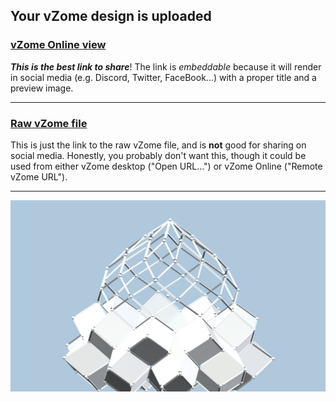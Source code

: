 ## Your vZome design is uploaded

### [vZome Online view][embed]

***This is the best link to share***!  The link is *embeddable* because it will render in social media (e.g. Discord, Twitter, FaceBook...) with a proper title and a preview image.

---

### [Raw vZome file][raw]

This is just the link to the raw vZome file, and is **not** good for
sharing on social media.
Honestly, you probably don't want this, though it could be used from either
vZome desktop ("Open URL...") or vZome Online ("Remote vZome URL").

---

![Image](<new-9-direction-poar-zonohedron.png>)


[embed]: <https://vzome.com/app/embed.py?url=https://raw.githubusercontent.com/John-Kostick/vzome-sharing/main/2021/07/25/12-31-13-new-9-direction-poar-zonohedron/new-9-direction-poar-zonohedron.vZome>
[raw]: <https://raw.githubusercontent.com/John-Kostick/vzome-sharing/main/2021/07/25/12-31-13-new-9-direction-poar-zonohedron/new-9-direction-poar-zonohedron.vZome>
